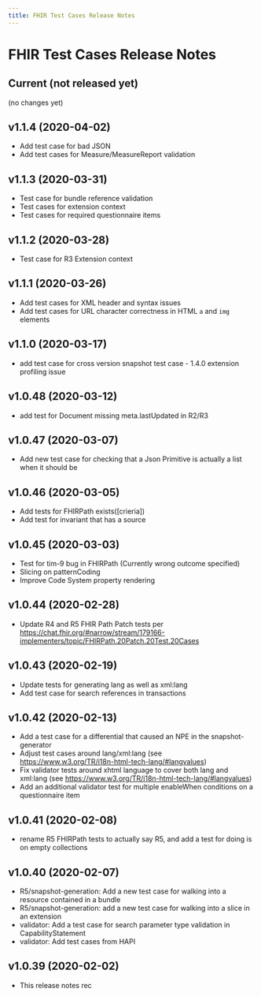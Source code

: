 ```yaml
---
title: FHIR Test Cases Release Notes
---
```


# FHIR Test Cases Release Notes

## Current (not released yet)

(no changes yet)

## v1.1.4 (2020-04-02)


* Add test case for bad JSON
* Add test cases for Measure/MeasureReport validation

## v1.1.3 (2020-03-31)

* Test case for bundle reference validation
* Test cases for extension context 
* Test cases for required questionnaire items


## v1.1.2 (2020-03-28)

* Test case for R3 Extension context

## v1.1.1 (2020-03-26)


* Add test cases for XML header and syntax issues
* Add test cases for URL character correctness in HTML ```a``` and ```img``` elements

## v1.1.0 (2020-03-17)


* add test case for cross version snapshot test case - 1.4.0 extension profiling issue

## v1.0.48 (2020-03-12)


* add test for Document missing meta.lastUpdated in R2/R3

## v1.0.47 (2020-03-07)


* Add new test case for checking that a Json Primitive is actually a list when it should be

## v1.0.46 (2020-03-05)

* Add tests for FHIRPath exists([crieria])
* Add test for invariant that has a source 

## v1.0.45 (2020-03-03)

* Test for tim-9 bug in FHIRPath (Currently wrong outcome specified)
* Slicing on patternCoding
* Improve Code System property rendering

## v1.0.44 (2020-02-28)

* Update R4 and R5 FHIR Path Patch tests per https://chat.fhir.org/#narrow/stream/179166-implementers/topic/FHIRPath.20Patch.20Test.20Cases

## v1.0.43 (2020-02-19)

* Update tests for generating lang as well as xml:lang
* Add test case for search references in transactions

## v1.0.42 (2020-02-13)

* Add a test case for a differential that caused an NPE in the snapshot-generator
* Adjust test cases around lang/xml:lang (see https://www.w3.org/TR/i18n-html-tech-lang/#langvalues)
* Fix validator tests around xhtml language to cover both lang and xml:lang (see https://www.w3.org/TR/i18n-html-tech-lang/#langvalues)
* Add an additional validator test for multiple enableWhen conditions on a questionnaire item

## v1.0.41 (2020-02-08)

* rename R5 FHIRPath tests to actually say R5, and add a test for doing is on empty collections

## v1.0.40 (2020-02-07)

* R5/snapshot-generation: Add a new test case for walking into a resource contained in a bundle 
* R5/snapshot-generation: add a new test case for walking into a slice in an extension
* validator: Add a test case for search parameter type validation in CapabilityStatement
* validator: Add test cases from HAPI 

## v1.0.39  (2020-02-02)

* This release notes rec